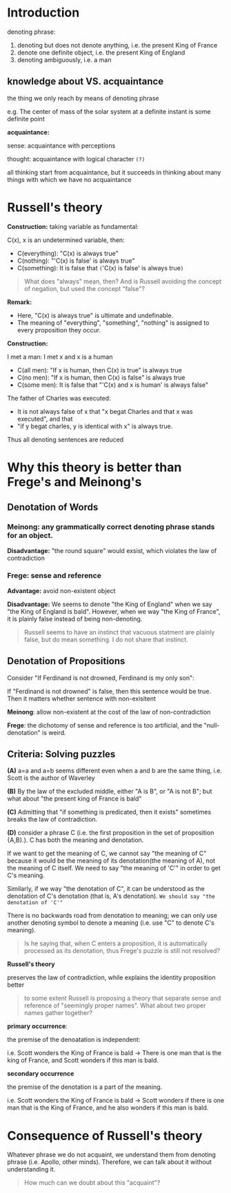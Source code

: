 # Introduction

denoting phrase:

1. denoting but does not denote anything, i.e. the present King of France
2. denote one definite object, i.e. the present King of England
3. denoting ambiguously, i.e. a man

## knowledge about VS. acquaintance

the thing we only reach by means of denoting phrase

e.g. The center of mass of the solar system at a definite instant is some definite point

**acquaintance:**

sense: acquaintance with perceptions

thought: acquaintance with logical character `(?)`

all thinking start from acquaintance, but it succeeds in thinking about many things with which we have no acquaintance

# Russell's theory

**Construction:** taking variable as fundamental:

C(x), x is an undetermined variable, then:

- C(everything): "C(x) is always true"
- C(nothing): "'C(x) is false' is always true"
- C(something): It is false that `(`'C(x) is false' is always true`)`

> What does "always" mean, then? And is Russell avoiding the concept of negation, but used the concept "false"?

**Remark:**

- Here, "C(x) is always true" is ultimate and undefinable.
- The meaning of "everything", "something", "nothing" is assigned to every proposition they occur.

**Construction:**

I met a man: I met x and x is a human

- C(all men): "If x is human, then C(x) is true" is always true
- C(no men): "If x is human, then C(x) is false" is always true
- C(some men): It is false that "'C(x) and x is human' is always false"

The father of Charles was executed:

- It is not always false of x that "x begat Charles and that x was executed", and that
- "if y begat charles, y is identical with x" is always true.

Thus all denoting sentences are reduced

# Why this theory is better than Frege's and Meinong's

## Denotation of Words

### Meinong: any grammatically correct denoting phrase stands for an object.

**Disadvantage:** "the round square" would exsist, which violates the law of contradiction

### Frege: sense and reference

**Advantage:** avoid non-existent object

**Disadvantage:** We seems to denote "the King of England" when we say "the King of England is bald". However, when we way "the King of France", it is plainly false instead of being non-denoting.

> Russell seems to have an instinct that vacuous statment are plainly false, but do mean something. I do not share that instinct.

## Denotation of Propositions

Consider "If Ferdinand is not drowned, Ferdinand is my only son":

If "Ferdinand is not drowned" is false, then this sentence would be true. Then it matters whether sentence with non-exisitent

**Meinong**: allow non-existent at the cost of the law of non-contradiction

**Frege**: the dichotomy of sense and reference is too artificial, and the "null-denotation" is weird.

## Criteria: Solving puzzles

**(A)** a=a and a=b seems different even when a and b are the same thing, i.e. Scott is the author of Waverley

**(B)** By the law of the excluded middle, either "A is B", or "A is not B"; but what about "the present king of France is bald"

**(C)** Admitting that "if something is predicated, then it exists" sometimes breaks the law of contradiction.

**(D)** consider a phrase C (i.e. the first proposition in the set of proposition {A,B}.). C has both the meaning and denotation.

If we want to get the meaning of C, we cannot say "the meaning of C" because it would be the meaning of its denotation(the meaning of A), not the meaning of C itself. We need to say "the meaning of 'C'" in order to get C's meaning.

Similarly, if we way "the denotation of C", it can be understood as the denotation of C's denotation (that is, A's denotation). `We should say "the denotation of 'C'"`

There is no backwards road from denotation to meaning; we can only use another denoting symbol to denote a meaning (i.e. use "C" to denote C's meaning).

> Is he saying that, when C enters a proposition, it is automatically processed as its denotation, thus Frege's puzzle is still not resolved?

**Russell's theory**

preserves the law of contradiction, while explains the identity proposition better

> to some extent Russell is proposing a theory that separate sense and reference of "seemingly proper names". What about two proper names gather together?

**primary occurrence**:

the premise of the denoatation is independent:

i.e. Scott wonders the King of France is bald -> There is one man that is the king of France, and Scott wonders if this man is bald.

**secondary occurrence**

the premise of the denotation is a part of the meaning.

i.e. Scott wonders the King of France is bald -> Scott wonders if there is one man that is the King of France, and he also wonders if this man is bald.

# Consequence of Russell's theory

Whatever phrase we do not acquaint, we understand them from denoting phrase (i.e. Apollo, other minds). Therefore, we can talk about it without understanding it.

> How much can we doubt about this "acquaint"?
